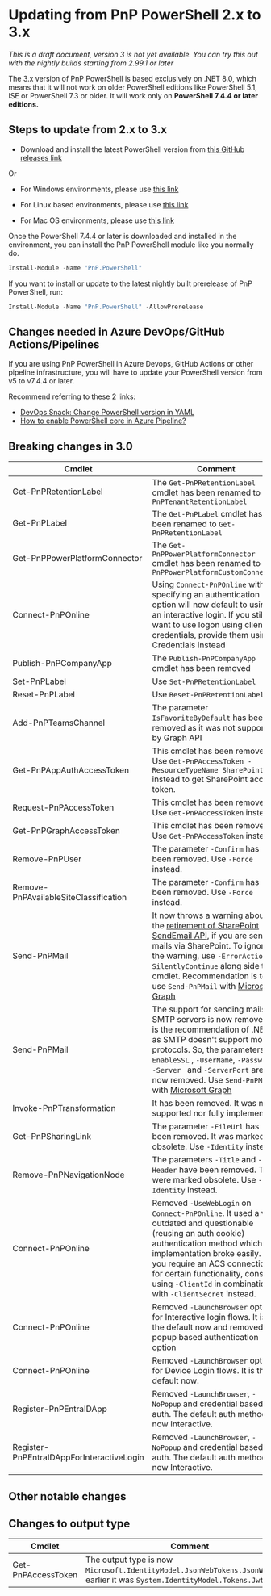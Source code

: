 # Updating from PnP PowerShell 2.x to 3.x

_This is a draft document, version 3 is not yet available. You can try this out with the nightly builds starting from 2.99.1 or later_

The 3.x version of PnP PowerShell is based exclusively on .NET 8.0, which means that it will not work on older PowerShell editions like PowerShell 5.1, ISE or PowerShell 7.3 or older. It will work only on **PowerShell 7.4.4 or later editions.**

## Steps to update from 2.x to 3.x

- Download and install the latest PowerShell version from [this GitHub releases link](https://aka.ms/powershell-release?tag=lts)

Or

- For Windows environments, please use [this link](https://learn.microsoft.com/en-us/powershell/scripting/install/installing-powershell-on-windows)

- For Linux based environments, please use [this link](https://learn.microsoft.com/en-us/powershell/scripting/install/installing-powershell-on-linux)

- For Mac OS environments, please use [this link](https://learn.microsoft.com/en-us/powershell/scripting/install/installing-powershell-on-macos)

Once the PowerShell 7.4.4 or later is downloaded and installed in the environment, you can install the PnP PowerShell module like you normally do.

```powershell
Install-Module -Name "PnP.PowerShell"
```

If you want to install or update to the latest nightly built prerelease of PnP PowerShell, run:

```powershell
Install-Module -Name "PnP.PowerShell" -AllowPrerelease
```

## Changes needed in Azure DevOps/GitHub Actions/Pipelines

If you are using PnP PowerShell in Azure Devops, GitHub Actions or other pipeline infrastructure, you will have to update your PowerShell version from v5 to v7.4.4 or later.

Recommend referring to these 2 links:

- [DevOps Snack: Change PowerShell version in YAML](https://microsoft-bitools.blogspot.com/2021/02/devops-snack-change-powershell-version.html)
- [How to enable PowerShell core in Azure Pipeline?](https://theautomationcode.com/how-to-enable-powershell-core-in-azure-pipeline/)

## Breaking changes in 3.0

| **Cmdlet** | **Comment** |
| ----------- | ---------------------- |
| Get-PnPRetentionLabel | The `Get-PnPRetentionLabel` cmdlet has been renamed to `Get-PnPTenantRetentionLabel` |
| Get-PnPLabel | The `Get-PnPLabel` cmdlet has been renamed to `Get-PnPRetentionLabel` |
| Get-PnPPowerPlatformConnector | The `Get-PnPPowerPlatformConnector` cmdlet has been renamed to `Get-PnPPowerPlatformCustomConnector` |
| Connect-PnPOnline | Using `Connect-PnPOnline` without specifying an authentication option will now default to using an interactive login. If you still want to use logon using client credentials, provide them using -Credentials instead |
| Publish-PnPCompanyApp | The `Publish-PnPCompanyApp` cmdlet has been removed |
| Set-PnPLabel | Use `Set-PnPRetentionLabel` |
| Reset-PnPLabel | Use `Reset-PnPRetentionLabel` |
| Add-PnPTeamsChannel | The parameter `IsFavoriteByDefault` has been removed as it was not supported by Graph API |
| Get-PnPAppAuthAccessToken | This cmdlet has been removed. Use `Get-PnPAccessToken -ResourceTypeName SharePoint` instead to get SharePoint access token. |
| Request-PnPAccessToken | This cmdlet has been removed. Use `Get-PnPAccessToken` instead. |
| Get-PnPGraphAccessToken | This cmdlet has been removed. Use `Get-PnPAccessToken` instead. |
| Remove-PnPUser | The parameter `-Confirm` has been removed. Use `-Force` instead. |
| Remove-PnPAvailableSiteClassification | The parameter `-Confirm` has been removed. Use `-Force` instead. |
| Send-PnPMail | It now throws a warning about the [retirement of SharePoint SendEmail API](https://devblogs.microsoft.com/microsoft365dev/retirement-of-the-sharepoint-sendemail-api/), if you are sending mails via SharePoint. To ignore the warning, use `-ErrorAction SilentlyContinue` along side the cmdlet. Recommendation is to use `Send-PnPMail` with [Microsoft Graph](https://pnp.github.io/powershell/cmdlets/Send-PnPMail.html#send-through-microsoft-graph) |
| Send-PnPMail | The support for sending mails via SMTP servers is now removed. It is the recommendation of .NET as SMTP doesn't support modern protocols. So, the parameters `-EnableSSL` , `-UserName`, `-Password`, `-Server ` and `-ServerPort` are now removed. Use `Send-PnPMail` with [Microsoft Graph](https://pnp.github.io/powershell/cmdlets/Send-PnPMail.html#send-through-microsoft-graph) |
| Invoke-PnPTransformation | It has been removed. It was never supported nor fully implemented. |
| Get-PnPSharingLink | The parameter `-FileUrl` has been removed. It was marked obsolete. Use `-Identity` instead. |
| Remove-PnPNavigationNode | The parameters `-Title` and `-Header` have been removed. They were marked obsolete. Use `-Identity` instead. |
| Connect-PnPOnline | Removed `-UseWebLogin` on `Connect-PnPOnline`. It used a very outdated and questionable (reusing an auth cookie) authentication method which implementation broke easily. If you require an ACS connection for certain functionality, consider using `-ClientId` in combination with `-ClientSecret` instead. |
| Connect-PnPOnline | Removed `-LaunchBrowser` option for Interactive login flows. It is the default now and removed the popup based authentication option |
| Connect-PnPOnline | Removed `-LaunchBrowser` option for Device Login flows. It is the default now. | 
| Register-PnPEntraIDApp | Removed `-LaunchBrowser`, `-NoPopup` and credential based auth. The default auth method is now Interactive.|
| Register-PnPEntraIDAppForInteractiveLogin | Removed `-LaunchBrowser`, `-NoPopup` and credential based auth. The default auth method is now Interactive.|
## Other notable changes

## Changes to output type

| **Cmdlet** | **Comment** |
| ----------- | ---------------------- |
| Get-PnPAccessToken | The output type is now `Microsoft.IdentityModel.JsonWebTokens.JsonWebToken`, earlier it was `System.IdentityModel.Tokens.Jwt` |
